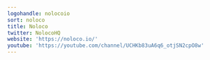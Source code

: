 ```yaml
---
logohandle: nolocoio
sort: noloco
title: Noloco
twitter: NolocoHQ
website: 'https://noloco.io/'
youtube: 'https://youtube.com/channel/UCHKb83uA6q6_otjSN2cpO8w'
---
```

